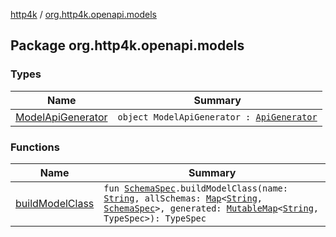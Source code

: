 [http4k](../index.md) / [org.http4k.openapi.models](./index.md)

## Package org.http4k.openapi.models

### Types

| Name | Summary |
|---|---|
| [ModelApiGenerator](-model-api-generator/index.md) | `object ModelApiGenerator : `[`ApiGenerator`](../org.http4k.openapi/-api-generator.md) |

### Functions

| Name | Summary |
|---|---|
| [buildModelClass](build-model-class.md) | `fun `[`SchemaSpec`](../org.http4k.openapi/-schema-spec/index.md)`.buildModelClass(name: `[`String`](https://kotlinlang.org/api/latest/jvm/stdlib/kotlin/-string/index.html)`, allSchemas: `[`Map`](https://kotlinlang.org/api/latest/jvm/stdlib/kotlin.collections/-map/index.html)`<`[`String`](https://kotlinlang.org/api/latest/jvm/stdlib/kotlin/-string/index.html)`, `[`SchemaSpec`](../org.http4k.openapi/-schema-spec/index.md)`>, generated: `[`MutableMap`](https://kotlinlang.org/api/latest/jvm/stdlib/kotlin.collections/-mutable-map/index.html)`<`[`String`](https://kotlinlang.org/api/latest/jvm/stdlib/kotlin/-string/index.html)`, TypeSpec>): TypeSpec` |
